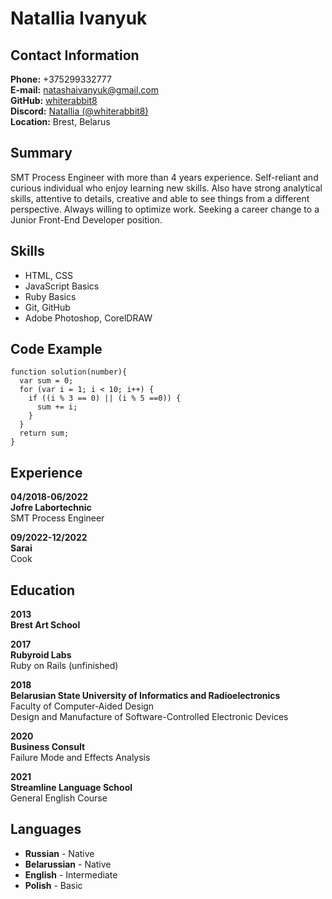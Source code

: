 # __Natallia Ivanyuk__

## __Contact Information__  
__Phone:__ +375299332777  
__E-mail:__ natashaivanyuk@gmail.com  
__GitHub:__ [whiterabbit8](https://github.com/whiterabbit8)  
__Discord:__ [Natallia (@whiterabbit8)](https://discordapp.com/users/586640596320387074)  
__Location:__ Brest, Belarus  

## __Summary__
SMT Process Engineer with more than 4 years experience. Self-reliant and curious individual 
who enjoy learning new skills. Also have strong analytical skills, attentive to details, 
creative and able to see things from a different perspective. Always willing to optimize work. 
Seeking a career change to a Junior Front-End Developer position.

## __Skills__
* HTML, CSS
* JavaScript Basics
* Ruby Basics
* Git, GitHub
* Adobe Photoshop, CorelDRAW

## __Code Example__
```
function solution(number){
  var sum = 0;
  for (var i = 1; i < 10; i++) {
    if ((i % 3 == 0) || (i % 5 ==0)) {
      sum += i;
    }
  }
  return sum;
}
```

## __Experience__
__04/2018-06/2022__  
__Jofre Labortechnic__  
SMT Process Engineer

__09/2022-12/2022__  
__Sarai__  
Cook  

## __Education__
__2013__  
__Brest Art School__

__2017__  
__Rubyroid Labs__  
Ruby on Rails (unfinished)

__2018__  
__Belarusian State University of Informatics and Radioelectronics__  
Faculty of Computer-Aided Design  
Design and Manufacture of Software-Controlled Electronic Devices

__2020__  
__Business Consult__  
Failure Mode and Effects Analysis

__2021__  
__Streamline Language School__  
General English Course

## __Languages__
* __Russian__ - Native
* __Belarussian__ - Native
* __English__ - Intermediate
* __Polish__ - Basic
